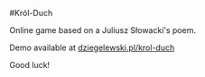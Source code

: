 #Król-Duch

Online game based on a Juliusz Słowacki's poem.

Demo available at [dziegelewski.pl/krol-duch](http://dziegelewski.pl/krol-duch/)

Good luck!